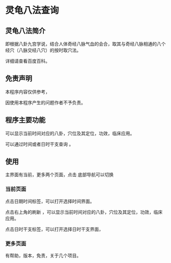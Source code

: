 # 灵龟八法查询
## 灵龟八法简介
即根据八卦九宫学说，结合人体奇经八脉气血的会合，取其与奇经八脉相通的八个经穴（八脉交经八穴）的按时取穴法。

详细请查看百度百科。
## 免责声明
本程序内容仅供参考，

因使用本程序产生的问题作者不予负责。
## 程序主要功能
可以显示当前时间对应的八卦，穴位及其定位，功效，临床应用。

可以通过时间或者日时干支查询 。
## 使用
主界面有当前，更多两个页面，点击 底部导航可以切换
### 当前页面
点击日期时间标签，可以打开选择时间界面。

点击右上角的刷新 ，可以显示当前时间对应的八卦，穴位及其定位，功效，临床应用。

点击日时干支标签，可以打开选择日时干支界面，
### 更多页面
有帮助，版本，免责，关于几个项目。